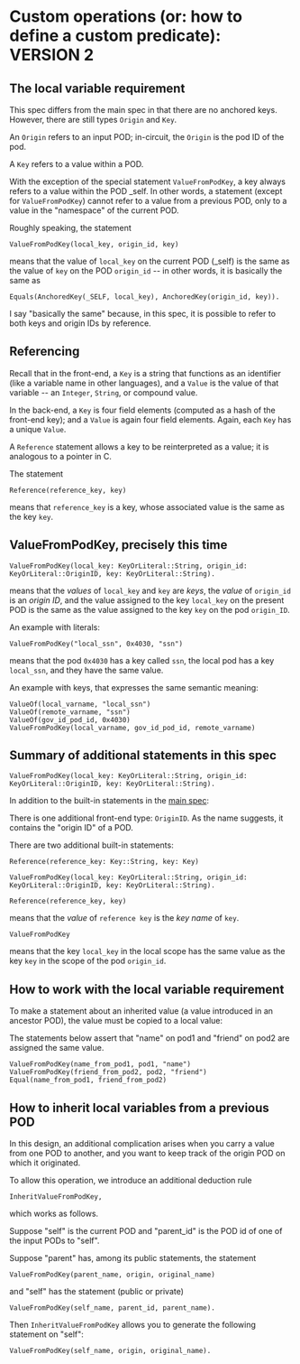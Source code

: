 # Custom operations (or: how to define a custom predicate): VERSION 2

## The local variable requirement

This spec differs from the main spec in that there are no anchored keys.  However, there are still types `Origin` and `Key`.

An `Origin` refers to an input POD; in-circuit, the `Origin` is the pod ID of the pod.

A `Key` refers to a value within a POD.

With the exception of the special statement `ValueFromPodKey`, a key always refers to a value within the POD _self.  In other words, a statement (except for `ValueFromPodKey`) cannot refer to a value from a previous POD, only to a value in the "namespace" of the current POD.

Roughly speaking, the statement
```
ValueFromPodKey(local_key, origin_id, key)
```
means that the value of `local_key` on the current POD (_self) is the same as the value of `key` on the POD `origin_id` -- in other words, it is basically the same as 
```
Equals(AnchoredKey(_SELF, local_key), AnchoredKey(origin_id, key)).
```

I say "basically the same" because, in this spec, it is possible to refer to both keys and origin IDs by reference.

## Referencing

Recall that in the front-end, a `Key` is a string that functions as an identifier (like a variable name in other languages), and a `Value` is the value of that variable -- an `Integer`, `String`, or compound value.

In the back-end, a `Key` is four field elements (computed as a hash of the front-end key); and a `Value` is again four field elements.  Again, each `Key` has a unique `Value`.

A `Reference` statement allows a key to be reinterpreted as a value; it is analogous to a pointer in C.

The statement
```
Reference(reference_key, key)
```
means that `reference_key` is a key, whose associated value is the same as the key `key`.

## ValueFromPodKey, precisely this time

```
ValueFromPodKey(local_key: KeyOrLiteral::String, origin_id: KeyOrLiteral::OriginID, key: KeyOrLiteral::String).
```

means that the _values_ of `local_key` and `key` are _keys_, the _value_ of `origin_id` is an _origin ID_, and the value assigned to the key `local_key` on the present POD is the same as the value assigned to the key `key` on the pod `origin_ID`.

An example with literals:
```
ValueFromPodKey("local_ssn", 0x4030, "ssn")
```
means that the pod `0x4030` has a key called `ssn`, the local pod has a key `local_ssn`, and they have the same value.

An example with keys, that expresses the same semantic meaning:
```
ValueOf(local_varname, "local_ssn")
ValueOf(remote_varname, "ssn")
ValueOf(gov_id_pod_id, 0x4030)
ValueFromPodKey(local_varname, gov_id_pod_id, remote_varname)
```

## Summary of additional statements in this spec

```
ValueFromPodKey(local_key: KeyOrLiteral::String, origin_id: KeyOrLiteral::OriginID, key: KeyOrLiteral::String).
```


In addition to the built-in statements in the [main spec](./statements.md):

There is one additional front-end type: `OriginID`.  As the name suggests, it contains the "origin ID" of a POD.

There are two additional built-in statements:
```
Reference(reference_key: Key::String, key: Key)

ValueFromPodKey(local_key: KeyOrLiteral::String, origin_id: KeyOrLiteral::OriginID, key: KeyOrLiteral::String).
```

```
Reference(reference_key, key)
```
means that the *value* of `reference key` is the *key name* of `key`.

```
ValueFromPodKey
```
means that the key `local_key` in the local scope has the same value as the key `key` in the scope of the pod `origin_id`.

## How to work with the local variable requirement

To make a statement about an inherited value (a value introduced in an ancestor POD), the value must be copied to a local value:

The statements below assert that "name" on pod1 and "friend" on pod2 are assigned the same value.
```
ValueFromPodKey(name_from_pod1, pod1, "name")
ValueFromPodKey(friend_from_pod2, pod2, "friend")
Equal(name_from_pod1, friend_from_pod2)
```

## How to inherit local variables from a previous POD

In this design, an additional complication arises when you
carry a value from one POD to another,
and you want to keep track of the origin POD on which it originated.

To allow this operation, we introduce an additional deduction rule
```
InheritValueFromPodKey,
```
which works as follows.

Suppose "self" is the current POD and "parent_id" is the POD id of one of the input PODs to "self".

Suppose "parent" has, among its public statements, the statement
```
ValueFromPodKey(parent_name, origin, original_name)
```
and "self" has the statement (public or private)
```
ValueFromPodKey(self_name, parent_id, parent_name).
```

Then ```InheritValueFromPodKey``` allows you to generate the following statement on "self":
```
ValueFromPodKey(self_name, origin, original_name).
```
